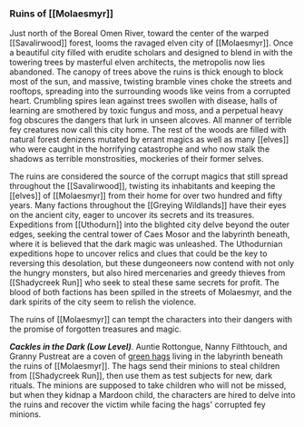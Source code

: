 ### Ruins of [[Molaesmyr]]

Just north of the Boreal Omen River, toward the center of the warped [[Savalirwood]] forest, looms the ravaged elven city of [[Molaesmyr]]. Once a beautiful city filled with erudite scholars and designed to blend in with the towering trees by masterful elven architects, the metropolis now lies abandoned. The canopy of trees above the ruins is thick enough to block most of the sun, and massive, twisting bramble vines choke the streets and rooftops, spreading into the surrounding woods like veins from a corrupted heart. Crumbling spires lean against trees swollen with disease, halls of learning are smothered by toxic fungus and moss, and a perpetual heavy fog obscures the dangers that lurk in unseen alcoves. All manner of terrible fey creatures now call this city home. The rest of the woods are filled with natural forest denizens mutated by errant magics as well as many [[elves]] who were caught in the horrifying catastrophe and who now stalk the shadows as terrible monstrosities, mockeries of their former selves.

The ruins are considered the source of the corrupt magics that still spread throughout the [[Savalirwood]], twisting its inhabitants and keeping the [[elves]] of [[Molaesmyr]] from their home for over two hundred and fifty years. Many factions throughout the [[Greying Wildlands]] have their eyes on the ancient city, eager to uncover its secrets and its treasures. Expeditions from [[Uthodurn]] into the blighted city delve beyond the outer edges, seeking the central tower of Caes Mosor and the labyrinth beneath, where it is believed that the dark magic was unleashed. The Uthodurnian expeditions hope to uncover relics and clues that could be the key to reversing this desolation, but these dungeoneers now contend with not only the hungry monsters, but also hired mercenaries and greedy thieves from [[Shadycreek Run]] who seek to steal these same secrets for profit. The blood of both factions has been spilled in the streets of Molaesmyr, and the dark spirits of the city seem to relish the violence.

The ruins of [[Molaesmyr]] can tempt the characters into their dangers with the promise of forgotten treasures and magic.

_**Cackles in the Dark (Low Level)**_. Auntie Rottongue, Nanny Filthtouch, and Granny Pustreat are a coven of [green hags](https://www.dndbeyond.com/monsters/green-hag) living in the labyrinth beneath the ruins of [[Molaesmyr]]. The hags send their minions to steal children from [[Shadycreek Run]], then use them as test subjects for new, dark rituals. The minions are supposed to take children who will not be missed, but when they kidnap a Mardoon child, the characters are hired to delve into the ruins and recover the victim while facing the hags' corrupted fey minions.